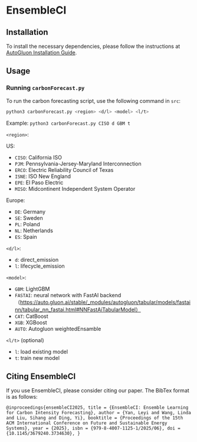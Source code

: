 # EnsembleCI

## Installation

To install the necessary dependencies, please follow the instructions at [AutoGluon Installation Guide](https://auto.gluon.ai/stable/install.html).

## Usage

### Running `carbonForecast.py`
To run the carbon forecasting script, use the following command in `src`:

```bash
python3 carbonForecast.py <region> <d/l> <model> <l/t>
```
Example: `python3 carbonForecast.py CISO d GBM t`

`<region>`: 

US:
* `CISO`: California ISO
* `PJM`: Pennsylvania-Jersey-Maryland Interconnection
* `ERCO`: Electric Reliability Council of Texas
* `ISNE`: ISO New England
* `EPE`: El Paso Electric
* `MISO`: Midcontinent Independent System Operator

Europe:
* `DE`: Germany
* `SE`: Sweden
* `PL`: Poland
* `NL`: Netherlands
* `ES`: Spain

`<d/l>`: 
* `d`: direct_emission
* `l`: lifecycle_emission

`<model>`: 
* `GBM`: LightGBM
* `FASTAI`: neural network with FastAI backend （https://auto.gluon.ai/stable/_modules/autogluon/tabular/models/fastainn/tabular_nn_fastai.html#NNFastAiTabularModel）
* `CAT`: CatBoost
* `XGB`: XGBoost
* `AUTO`: Autogluon weightedEnsamble

`<l/t>` (optional)
* `l`: load existing model
* `t`: train new model

## Citing EnsembleCI
If you use EnsembleCI, please consider citing our paper. The BibTex format is as follows:

`@inproceedings{ensembleCI2025,
title = {EnsembleCI: Ensemble Learning for Carbon Intensity Forecasting},
  author = {Yan, Leyi and Wang, Linda and Liu, Sihang and Ding, Yi},
  booktitle = {Proceedings of the 15th ACM International Conference on Future and Sustainable Energy Systems},
  year = {2025},
  isbn = {979-8-4007-1125-1/2025/06},
  doi = {10.1145/3679240.3734630},
}`
